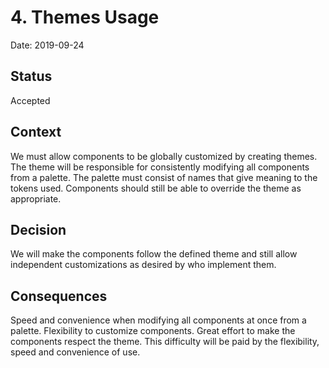 # 4. Themes Usage

Date: 2019-09-24

## Status

Accepted

## Context

We must allow components to be globally customized by creating themes.
The theme will be responsible for consistently modifying all components from a palette.
The palette must consist of names that give meaning to the tokens used.
Components should still be able to override the theme as appropriate.

## Decision

We will make the components follow the defined theme and still allow independent customizations as desired by who implement them.

## Consequences

Speed and convenience when modifying all components at once from a palette.
Flexibility to customize components.
Great effort to make the components respect the theme. This difficulty will be paid by the flexibility, speed and convenience of use.
